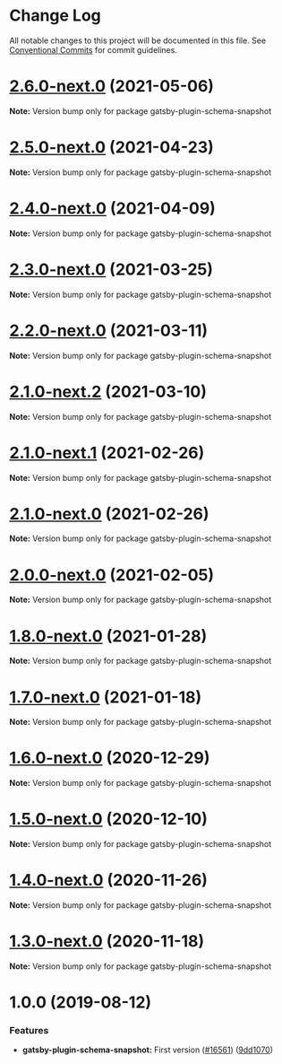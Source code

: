 # Change Log

All notable changes to this project will be documented in this file.
See [Conventional Commits](https://conventionalcommits.org) for commit guidelines.

# [2.6.0-next.0](https://github.com/gatsbyjs/gatsby/compare/gatsby-plugin-schema-snapshot@2.5.0-next.0...gatsby-plugin-schema-snapshot@2.6.0-next.0) (2021-05-06)

**Note:** Version bump only for package gatsby-plugin-schema-snapshot

# [2.5.0-next.0](https://github.com/gatsbyjs/gatsby/compare/gatsby-plugin-schema-snapshot@2.4.0-next.0...gatsby-plugin-schema-snapshot@2.5.0-next.0) (2021-04-23)

**Note:** Version bump only for package gatsby-plugin-schema-snapshot

# [2.4.0-next.0](https://github.com/gatsbyjs/gatsby/compare/gatsby-plugin-schema-snapshot@2.3.0-next.0...gatsby-plugin-schema-snapshot@2.4.0-next.0) (2021-04-09)

**Note:** Version bump only for package gatsby-plugin-schema-snapshot

# [2.3.0-next.0](https://github.com/gatsbyjs/gatsby/compare/gatsby-plugin-schema-snapshot@2.2.0-next.0...gatsby-plugin-schema-snapshot@2.3.0-next.0) (2021-03-25)

**Note:** Version bump only for package gatsby-plugin-schema-snapshot

# [2.2.0-next.0](https://github.com/gatsbyjs/gatsby/compare/gatsby-plugin-schema-snapshot@2.1.0-next.2...gatsby-plugin-schema-snapshot@2.2.0-next.0) (2021-03-11)

**Note:** Version bump only for package gatsby-plugin-schema-snapshot

# [2.1.0-next.2](https://github.com/gatsbyjs/gatsby/compare/gatsby-plugin-schema-snapshot@2.1.0-next.1...gatsby-plugin-schema-snapshot@2.1.0-next.2) (2021-03-10)

**Note:** Version bump only for package gatsby-plugin-schema-snapshot

# [2.1.0-next.1](https://github.com/gatsbyjs/gatsby/compare/gatsby-plugin-schema-snapshot@2.1.0-next.0...gatsby-plugin-schema-snapshot@2.1.0-next.1) (2021-02-26)

**Note:** Version bump only for package gatsby-plugin-schema-snapshot

# [2.1.0-next.0](https://github.com/gatsbyjs/gatsby/compare/gatsby-plugin-schema-snapshot@2.0.0-next.0...gatsby-plugin-schema-snapshot@2.1.0-next.0) (2021-02-26)

**Note:** Version bump only for package gatsby-plugin-schema-snapshot

# [2.0.0-next.0](https://github.com/gatsbyjs/gatsby/compare/gatsby-plugin-schema-snapshot@1.8.0-next.0...gatsby-plugin-schema-snapshot@2.0.0-next.0) (2021-02-05)

**Note:** Version bump only for package gatsby-plugin-schema-snapshot

# [1.8.0-next.0](https://github.com/gatsbyjs/gatsby/compare/gatsby-plugin-schema-snapshot@1.7.0-next.0...gatsby-plugin-schema-snapshot@1.8.0-next.0) (2021-01-28)

**Note:** Version bump only for package gatsby-plugin-schema-snapshot

# [1.7.0-next.0](https://github.com/gatsbyjs/gatsby/compare/gatsby-plugin-schema-snapshot@1.6.0-next.0...gatsby-plugin-schema-snapshot@1.7.0-next.0) (2021-01-18)

**Note:** Version bump only for package gatsby-plugin-schema-snapshot

# [1.6.0-next.0](https://github.com/gatsbyjs/gatsby/compare/gatsby-plugin-schema-snapshot@1.5.0-next.0...gatsby-plugin-schema-snapshot@1.6.0-next.0) (2020-12-29)

**Note:** Version bump only for package gatsby-plugin-schema-snapshot

# [1.5.0-next.0](https://github.com/gatsbyjs/gatsby/compare/gatsby-plugin-schema-snapshot@1.4.0-next.0...gatsby-plugin-schema-snapshot@1.5.0-next.0) (2020-12-10)

**Note:** Version bump only for package gatsby-plugin-schema-snapshot

# [1.4.0-next.0](https://github.com/gatsbyjs/gatsby/compare/gatsby-plugin-schema-snapshot@1.3.0-next.0...gatsby-plugin-schema-snapshot@1.4.0-next.0) (2020-11-26)

**Note:** Version bump only for package gatsby-plugin-schema-snapshot

# [1.3.0-next.0](https://github.com/gatsbyjs/gatsby/compare/gatsby-plugin-schema-snapshot@1.2.0-next.0...gatsby-plugin-schema-snapshot@1.3.0-next.0) (2020-11-18)

**Note:** Version bump only for package gatsby-plugin-schema-snapshot

# 1.0.0 (2019-08-12)

### Features

- **gatsby-plugin-schema-snapshot:** First version ([#16561](https://github.com/gatsbyjs/gatsby/issues/16561)) ([9dd1070](https://github.com/gatsbyjs/gatsby/commit/9dd1070))
